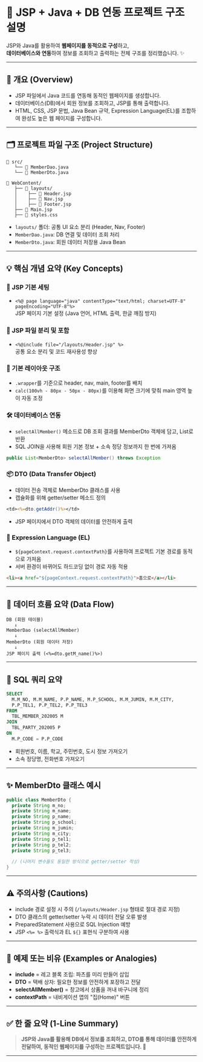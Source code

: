 # 🌟 JSP + Java + DB 연동 프로젝트 구조 설명

JSP와 Java를 활용하여 **웹페이지를 동적으로 구성**하고,  
**데이터베이스와 연동**하여 정보를 조회하고 출력하는 전체 구조를 정리했습니다. ✨

---

## 📌 개요 (Overview)

- JSP 파일에서 Java 코드를 연동해 동적인 웹페이지를 생성합니다.
- 데이터베이스(DB)에서 회원 정보를 조회하고, JSP를 통해 출력합니다.
- HTML, CSS, JSP 문법, Java Bean 규약, Expression Language(EL)를 조합하여 완성도 높은 웹 페이지를 구성합니다.

---

## 🗂️ 프로젝트 파일 구조 (Project Structure)

```plaintext
📁 src/
   └── 📄 MemberDao.java
   └── 📄 MemberDto.java

📁 WebContent/
   ├── 📁 layouts/
   │    ├── 📄 Header.jsp
   │    ├── 📄 Nav.jsp
   │    ├── 📄 Footer.jsp
   ├── 📄 Main.jsp
   ├── 📄 styles.css
```

- `layouts/` 폴더: 공통 UI 요소 분리 (Header, Nav, Footer)
- `MemberDao.java`: DB 연결 및 데이터 조회 처리
- `MemberDto.java`: 회원 데이터 저장용 Java Bean

---

## 💡 핵심 개념 요약 (Key Concepts)

### 📄 JSP 기본 세팅

- `<%@ page language="java" contentType="text/html; charset=UTF-8" pageEncoding="UTF-8"%>`  
  JSP 페이지 기본 설정 (Java 언어, HTML 출력, 한글 깨짐 방지)

### 🧩 JSP 파일 분리 및 포함

- `<%@include file="/layouts/Header.jsp" %>`  
  공통 요소 분리 및 코드 재사용성 향상

### 🎨 기본 레이아웃 구조

- `.wrapper`를 기준으로 header, nav, main, footer를 배치
- `calc(100vh - 80px - 50px - 80px)`를 이용해 화면 크기에 맞춰 main 영역 높이 자동 조정

### 🛠 데이터베이스 연동

- `selectAllMember()` 메소드로 DB 조회 결과를 MemberDto 객체에 담고, List로 반환
- SQL JOIN을 사용해 회원 기본 정보 + 소속 정당 정보까지 한 번에 가져옴

```java
public List<MemberDto> selectAllMember() throws Exception
```

### 📦 DTO (Data Transfer Object)

- 데이터 전송 객체로 MemberDto 클래스를 사용
- 캡슐화를 위해 getter/setter 메소드 정의

```jsp
<td><%=dto.getAddr()%></td>
```

- JSP 페이지에서 DTO 객체의 데이터를 안전하게 출력

### 🔗 Expression Language (EL)

- `${pageContext.request.contextPath}`를 사용하여 프로젝트 기본 경로를 동적으로 가져옴
- 서버 환경이 바뀌어도 하드코딩 없이 경로 자동 적용

```html
<li><a href="${pageContext.request.contextPath}">홈으로</a></li>
```

---

## 🔄 데이터 흐름 요약 (Data Flow)

```plaintext
DB (회원 테이블) 
   ↓
MemberDao (selectAllMember)
   ↓
MemberDto (회원 데이터 저장)
   ↓
JSP 페이지 출력 (<%=dto.getM_name()%>)
```

---

## 📜 SQL 쿼리 요약

```sql
SELECT 
  M.M_NO, M.M_NAME, P.P_NAME, M.P_SCHOOL, M.M_JUMIN, M.M_CITY,
  P.P_TEL1, P.P_TEL2, P.P_TEL3
FROM 
  TBL_MEMBER_202005 M
JOIN 
  TBL_PARTY_202005 P
ON 
  M.P_CODE = P.P_CODE
```

- 회원번호, 이름, 학교, 주민번호, 도시 정보 가져오기
- 소속 정당명, 전화번호 가져오기

---

## ✨ MemberDto 클래스 예시

```java
public class MemberDto {
  private String m_no;
  private String m_name;
  private String p_name;
  private String p_school;
  private String m_jumin;
  private String m_city;
  private String p_tel1;
  private String p_tel2;
  private String p_tel3;
  
  // (나머지 변수들도 동일한 방식으로 getter/setter 작성)
}
```

---

## ⚠ 주의사항 (Cautions)

- include 경로 설정 시 주의 (`/layouts/Header.jsp` 형태로 절대 경로 지정)
- DTO 클래스의 getter/setter 누락 시 데이터 전달 오류 발생
- PreparedStatement 사용으로 SQL Injection 예방
- JSP `<%= %>` 출력식과 EL `${}` 표현식 구분하여 사용

---

## 🧪 예제 또는 비유 (Examples or Analogies)

- **include** = 레고 블록 조립: 파츠를 미리 만들어 삽입
- **DTO** = 택배 상자: 필요한 정보를 안전하게 포장하고 전달
- **selectAllMember()** = 창고에서 상품을 꺼내 바구니에 정리
- **contextPath** = 내비게이션 앱의 "집(Home)" 버튼

---

## ✅ 한 줄 요약 (1-Line Summary)

> **JSP와 Java를 활용해 DB에서 정보를 조회하고, DTO를 통해 데이터를 안전하게 전달하여, 동적인 웹페이지를 구성하는 프로젝트입니다. 🚀**

---

